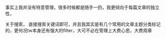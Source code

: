 事实上我并没有特意管理，很多时候都是随手一扔，我更倾向于每篇文章的独立性，

关于搜索， 直接搜索关键词即可，并且我其实是有几个常用的文章主题分类标记的，更何况tw本身还有强大的filter，大可不必在管理上大费心思，大费周章


